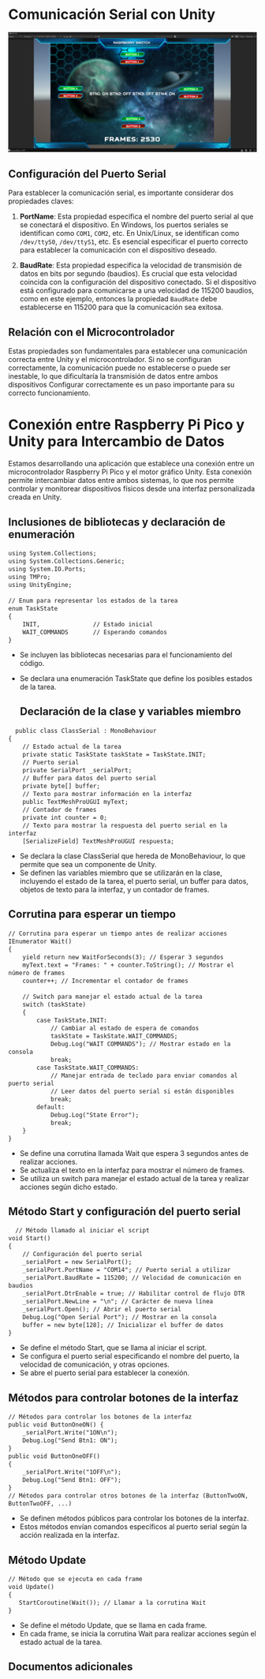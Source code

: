 # Comunicación Serial con Unity

![Proyecto](ImagenProyecto.png)

## Configuración del Puerto Serial

Para establecer la comunicación serial, es importante considerar dos propiedades claves:

1. **PortName**: Esta propiedad especifica el nombre del puerto serial al que se conectará el dispositivo. En Windows, los puertos seriales se identifican como `COM1`, `COM2`, etc. En Unix/Linux, se identifican como `/dev/ttyS0`, `/dev/ttyS1`, etc. Es esencial especificar el puerto correcto para establecer la comunicación con el dispositivo deseado.

2. **BaudRate**: Esta propiedad especifica la velocidad de transmisión de datos en bits por segundo (baudios). Es crucial que esta velocidad coincida con la configuración del dispositivo conectado. Si el dispositivo está configurado para comunicarse a una velocidad de 115200 baudios, como en este ejemplo, entonces la propiedad `BaudRate` debe establecerse en 115200 para que la comunicación sea exitosa.

## Relación con el Microcontrolador

Estas propiedades son fundamentales para establecer una comunicación correcta entre Unity y el microcontrolador. Si no se configuran correctamente, la comunicación puede no establecerse o puede ser inestable, lo que dificultaría la transmisión de datos entre ambos dispositivos Configurar correctamente es un paso importante para su correcto funcionamiento.

# Conexión entre Raspberry Pi Pico y Unity para Intercambio de Datos 
Estamos desarrollando una aplicación que establece una conexión entre un microcontrolador Raspberry Pi Pico y el motor gráfico Unity. Esta conexión permite intercambiar datos entre ambos sistemas, lo que nos permite controlar y monitorear dispositivos físicos desde una interfaz personalizada creada en Unity.

## Inclusiones de bibliotecas y declaración de enumeración
```
using System.Collections;
using System.Collections.Generic;
using System.IO.Ports;
using TMPro;
using UnityEngine;

// Enum para representar los estados de la tarea
enum TaskState
{
    INIT,               // Estado inicial
    WAIT_COMMANDS       // Esperando comandos
}
```
- Se incluyen las bibliotecas necesarias para el funcionamiento del código.
- Se declara una enumeración TaskState que define los posibles estados de la tarea.

  ##  Declaración de la clase y variables miembro
```
  public class ClassSerial : MonoBehaviour
{
    // Estado actual de la tarea
    private static TaskState taskState = TaskState.INIT;
    // Puerto serial
    private SerialPort _serialPort;
    // Buffer para datos del puerto serial
    private byte[] buffer;
    // Texto para mostrar información en la interfaz
    public TextMeshProUGUI myText;
    // Contador de frames
    private int counter = 0;
    // Texto para mostrar la respuesta del puerto serial en la interfaz
    [SerializeField] TextMeshProUGUI respuesta;
```

- Se declara la clase ClassSerial que hereda de MonoBehaviour, lo que permite que sea un componente de Unity.
- Se definen las variables miembro que se utilizarán en la clase, incluyendo el estado de la tarea, el puerto serial, un buffer para datos, objetos de texto para la interfaz, y un contador de frames.

## Corrutina para esperar un tiempo
```
// Corrutina para esperar un tiempo antes de realizar acciones
IEnumerator Wait()
{
    yield return new WaitForSeconds(3); // Esperar 3 segundos
    myText.text = "Frames: " + counter.ToString(); // Mostrar el número de frames
    counter++; // Incrementar el contador de frames

    // Switch para manejar el estado actual de la tarea
    switch (taskState)
    {
        case TaskState.INIT:
            // Cambiar al estado de espera de comandos
            taskState = TaskState.WAIT_COMMANDS;
            Debug.Log("WAIT COMMANDS"); // Mostrar estado en la consola
            break;
        case TaskState.WAIT_COMMANDS:
            // Manejar entrada de teclado para enviar comandos al puerto serial
            // Leer datos del puerto serial si están disponibles
            break;
        default:
            Debug.Log("State Error");
            break;
    }
}
```
- Se define una corrutina llamada Wait que espera 3 segundos antes de realizar acciones.
- Se actualiza el texto en la interfaz para mostrar el número de frames.
- Se utiliza un switch para manejar el estado actual de la tarea y realizar acciones según dicho estado.

## Método Start y configuración del puerto serial
```
  // Método llamado al iniciar el script
void Start()
{
    // Configuración del puerto serial
    _serialPort = new SerialPort();
    _serialPort.PortName = "COM14"; // Puerto serial a utilizar
    _serialPort.BaudRate = 115200; // Velocidad de comunicación en baudios
    _serialPort.DtrEnable = true; // Habilitar control de flujo DTR
    _serialPort.NewLine = "\n"; // Carácter de nueva línea
    _serialPort.Open(); // Abrir el puerto serial
    Debug.Log("Open Serial Port"); // Mostrar en la consola
    buffer = new byte[128]; // Inicializar el buffer de datos
}
```
- Se define el método Start, que se llama al iniciar el script.
- Se configura el puerto serial especificando el nombre del puerto, la velocidad de comunicación, y otras opciones.
- Se abre el puerto serial para establecer la conexión.

## Métodos para controlar botones de la interfaz
```
// Métodos para controlar los botones de la interfaz
public void ButtonOneON() {
    _serialPort.Write("1ON\n");
    Debug.Log("Send Btn1: ON");
}
public void ButtonOneOFF()
{
    _serialPort.Write("1OFF\n");
    Debug.Log("Send Btn1: OFF");
}
// Métodos para controlar otros botones de la interfaz (ButtonTwoON, ButtonTwoOFF, ...)
```
- Se definen métodos públicos para controlar los botones de la interfaz.
- Estos métodos envían comandos específicos al puerto serial según la acción realizada en la interfaz.

## Método Update
```
// Método que se ejecuta en cada frame
void Update()
{
   StartCoroutine(Wait()); // Llamar a la corrutina Wait
}
```
- Se define el método Update, que se llama en cada frame.
- En cada frame, se inicia la corrutina Wait para realizar acciones según el estado actual de la tarea.

## Documentos adicionales


